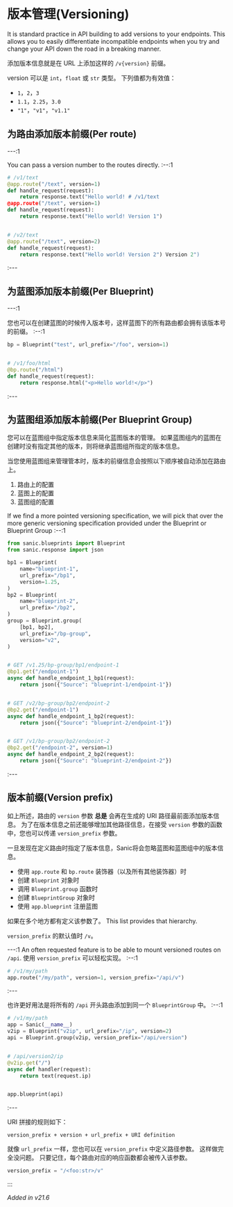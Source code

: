 # 版本管理(Versioning)

It is standard practice in API building to add versions to your endpoints. This allows you to easily differentiate incompatible endpoints when you try and change your API down the road in a breaking manner.

添加版本信息就是在 URL 上添加这样的 `/v{version}` 前缀。

version 可以是 `int`，`float` 或 `str` 类型。 下列值都为有效值：

- `1`，`2`，`3`
- `1.1`，`2.25`，`3.0`
- `"1"`，`"v1"`，`"v1.1"`

## 为路由添加版本前缀(Per route)

---:1

You can pass a version number to the routes directly. :--:1
```python
# /v1/text
@app.route("/text", version=1)
def handle_request(request):
    return response.text("Hello world! # /v1/text
@app.route("/text", version=1)
def handle_request(request):
    return response.text("Hello world! Version 1")


# /v2/text
@app.route("/text", version=2)
def handle_request(request):
    return response.text("Hello world! Version 2") Version 2")
```
:---

## 为蓝图添加版本前缀(Per Blueprint)

---:1

您也可以在创建蓝图的时候传入版本号，这样蓝图下的所有路由都会拥有该版本号的前缀。 :--:1
```python
bp = Blueprint("test", url_prefix="/foo", version=1)


# /v1/foo/html
@bp.route("/html")
def handle_request(request):
    return response.html("<p>Hello world!</p>")
```
:---

## 为蓝图组添加版本前缀(Per Blueprint Group)

您可以在蓝图组中指定版本信息来简化蓝图版本的管理。 如果蓝图组内的蓝图在创建时没有指定其他的版本，则将继承蓝图组所指定的版本信息。

当您使用蓝图组来管理管本时，版本的前缀信息会按照以下顺序被自动添加在路由上。

1. 路由上的配置
2. 蓝图上的配置
3. 蓝图组的配置

If we find a more pointed versioning specification, we will pick that over the more generic versioning specification provided under the Blueprint or Blueprint Group :--:1
```python
from sanic.blueprints import Blueprint
from sanic.response import json

bp1 = Blueprint(
    name="blueprint-1",
    url_prefix="/bp1",
    version=1.25,
)
bp2 = Blueprint(
    name="blueprint-2",
    url_prefix="/bp2",
)
group = Blueprint.group(
    [bp1, bp2],
    url_prefix="/bp-group",
    version="v2",
)


# GET /v1.25/bp-group/bp1/endpoint-1
@bp1.get("/endpoint-1")
async def handle_endpoint_1_bp1(request):
    return json({"Source": "blueprint-1/endpoint-1"})


# GET /v2/bp-group/bp2/endpoint-2
@bp2.get("/endpoint-1")
async def handle_endpoint_1_bp2(request):
    return json({"Source": "blueprint-2/endpoint-1"})


# GET /v1/bp-group/bp2/endpoint-2
@bp2.get("/endpoint-2", version=1)
async def handle_endpoint_2_bp2(request):
    return json({"Source": "blueprint-2/endpoint-2"})
```
:---

## 版本前缀(Version prefix)

如上所述，路由的 `version` 参数 **总是** 会再在生成的 URI 路径最前面添加版本信息。 为了在版本信息之前还能够增加其他路径信息，在接受 `version` 参数的函数中，您也可以传递 `version_prefix` 参数。

一旦发现在定义路由时指定了版本信息，Sanic将会忽略蓝图和蓝图组中的版本信息。

- 使用 `app.route` 和 `bp.route` 装饰器（以及所有其他装饰器）时
- 创建 `Blueprint` 对象时
- 调用 `Blueprint.group` 函数时
- 创建 `BlueprintGroup` 对象时
- 使用 `app.blueprint` 注册蓝图

如果在多个地方都有定义该参数了。 This list provides that hierarchy.

`version_prefix` 的默认值时 `/v`。

---:1 An often requested feature is to be able to mount versioned routes on `/api`. 使用 `version_prefix` 可以轻松实现。 :--:1
```python
# /v1/my/path
app.route("/my/path", version=1, version_prefix="/api/v")
```
:---

也许更好用法是将所有的 `/api` 开头路由添加到同一个 `BlueprintGroup` 中。 :--:1
```python
# /v1/my/path
app = Sanic(__name__)
v2ip = Blueprint("v2ip", url_prefix="/ip", version=2)
api = Blueprint.group(v2ip, version_prefix="/api/version")


# /api/version2/ip
@v2ip.get("/")
async def handler(request):
    return text(request.ip)


app.blueprint(api)
```
:---

URI 拼接的规则如下：

```
version_prefix + version + url_prefix + URI definition
```

就像 `url_prefix` 一样，您也可以在 `version_prefix` 中定义路径参数。 这样做完全没问题。 只要记住，每个路由对应的响应函数都会被传入该参数。

```python
version_prefix = "/<foo:str>/v"
```
:::

*Added in v21.6*

